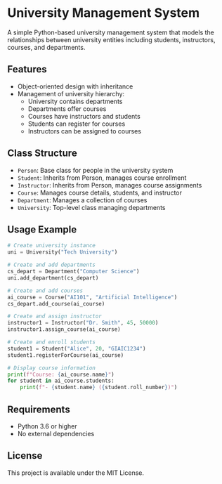 # University Management System

A simple Python-based university management system that models the relationships between university entities including students, instructors, courses, and departments.

## Features

- Object-oriented design with inheritance
- Management of university hierarchy:
  - University contains departments
  - Departments offer courses
  - Courses have instructors and students
  - Students can register for courses
  - Instructors can be assigned to courses

## Class Structure

- `Person`: Base class for people in the university system
- `Student`: Inherits from Person, manages course enrollment
- `Instructor`: Inherits from Person, manages course assignments
- `Course`: Manages course details, students, and instructor
- `Department`: Manages a collection of courses
- `University`: Top-level class managing departments

## Usage Example

```python
# Create university instance
uni = University("Tech University")

# Create and add departments
cs_depart = Department("Computer Science")
uni.add_department(cs_depart)

# Create and add courses
ai_course = Course("AI101", "Artificial Intelligence")
cs_depart.add_course(ai_course)

# Create and assign instructor
instructor1 = Instructor("Dr. Smith", 45, 50000)
instructor1.assign_course(ai_course)

# Create and enroll students
student1 = Student("Alice", 20, "GIAIC1234")
student1.registerForCourse(ai_course)

# Display course information
print(f"Course: {ai_course.name}")
for student in ai_course.students:
    print(f"- {student.name} ({student.roll_number})")
```

## Requirements

- Python 3.6 or higher
- No external dependencies

## License

This project is available under the MIT License.